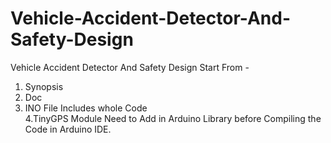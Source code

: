 # Vehicle-Accident-Detector-And-Safety-Design
Vehicle Accident Detector And Safety Design
Start From -
1. Synopsis
2. Doc
3. INO File Includes whole Code <br>
4.TinyGPS Module Need to Add in Arduino Library before Compiling the Code in Arduino IDE.
